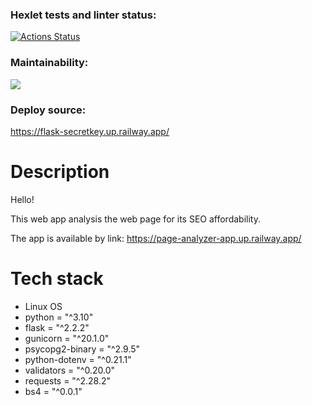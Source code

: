 ### Hexlet tests and linter status:
[![Actions Status](https://github.com/Neyghyw/python-project-83/workflows/hexlet-check/badge.svg)](https://github.com/Neyghyw/python-project-83/actions)

### Maintainability:
<a href="https://codeclimate.com/github/Neyghyw/python-project-83/maintainability"><img src="https://api.codeclimate.com/v1/badges/c29440c9ef45211143b6/maintainability" /></a>

### Deploy source:
https://flask-secretkey.up.railway.app/

# Description

Hello!

This web app analysis the web page for its SEO affordability.

The app is available by link:
    https://page-analyzer-app.up.railway.app/

# Tech stack

* Linux OS
* python = "^3.10"
* flask = "^2.2.2"
* gunicorn = "^20.1.0"
* psycopg2-binary = "^2.9.5"
* python-dotenv = "^0.21.1"
* validators = "^0.20.0"
* requests = "^2.28.2"
* bs4 = "^0.0.1"
